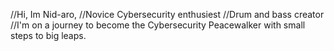 //Hi, Im Nid-aro,
//Novice Cybersecurity enthusiest
//Drum and bass creator
//I'm on a journey to become the Cybersecurity Peacewalker with small steps to big leaps. 
